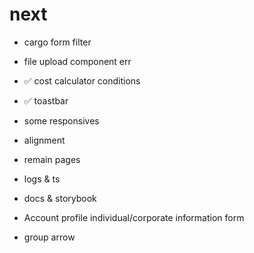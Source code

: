 # next
- cargo form filter
- file upload component err 
- ✅ cost calculator conditions
- ✅ toastbar

- some responsives 
- alignment
- remain pages
- logs & ts
- docs & storybook
- Account profile individual/corporate information form
- group arrow